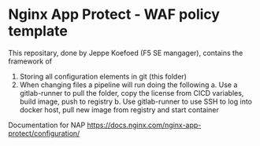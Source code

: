 # Nginx App Protect - WAF policy template

This repositary, done by Jeppe Koefoed (F5 SE mangager), contains the framework of

1. Storing all configuration elements in git (this folder)
2. When changing files a pipeline will run doing the following
a. Use a gitlab-runner to pull the folder, copy the license from CICD variables, build image, push to registry
b. Use gitlab-runner to use SSH to log into docker host, pull new image from registry and start container

Documentation for NAP
https://docs.nginx.com/nginx-app-protect/configuration/


